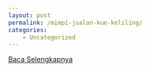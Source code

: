 ```yaml
---
layout: post
permalink: /mimpi-jualan-kue-keliling/
categories:
    - Uncategorized
---
```


[Baca Selengkapnya](/01)